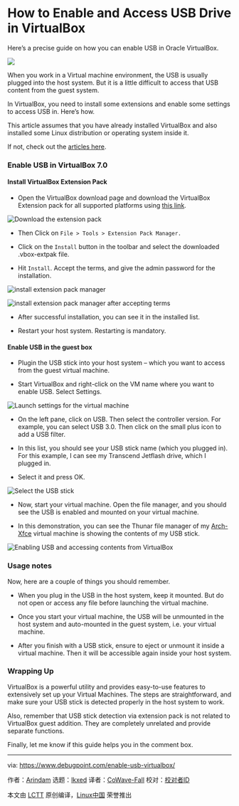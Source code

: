 [#]: subject: "How to Enable and Access USB Drive in VirtualBox"
[#]: via: "https://www.debugpoint.com/enable-usb-virtualbox/"
[#]: author: "Arindam https://www.debugpoint.com/author/admin1/"
[#]: collector: "lkxed"
[#]: translator: "CoWave-Fall"
[#]: reviewer: " "
[#]: publisher: " "
[#]: url: " "

How to Enable and Access USB Drive in VirtualBox
======
Here’s a precise guide on how you can enable USB in Oracle VirtualBox.

![][1]

When you work in a Virtual machine environment, the USB is usually plugged into the host system. But it is a little difficult to access that USB content from the guest system.

In VirtualBox, you need to install some extensions and enable some settings to access USB in. Here’s how.

This article assumes that you have already installed VirtualBox and also installed some Linux distribution or operating system inside it.

If not, check out the [articles here][2].

### Enable USB in VirtualBox 7.0

#### Install VirtualBox Extension Pack

* Open the VirtualBox download page and download the VirtualBox Extension pack for all supported platforms using [this link][3].

![Download the extension pack][4]

* Then Click on `File > Tools > Extension Pack Manager.`

* Click on the `Install` button in the toolbar and select the downloaded .vbox-extpak file.

* Hit `Install`. Accept the terms, and give the admin password for the installation.

![install extension pack manager][5]

![install extension pack manager after accepting terms][6]

* After successful installation, you can see it in the installed list.

* Restart your host system. Restarting is mandatory.

#### Enable USB in the guest box

* Plugin the USB stick into your host system – which you want to access from the guest virtual machine.

* Start VirtualBox and right-click on the VM name where you want to enable USB. Select Settings.

![Launch settings for the virtual machine][7]

* On the left pane, click on USB. Then select the controller version. For example, you can select USB 3.0. Then click on the small plus icon to add a USB filter.

* In this list, you should see your USB stick name (which you plugged in). For this example, I can see my Transcend Jetflash drive, which I plugged in.

* Select it and press OK.

![Select the USB stick][8]

* Now, start your virtual machine. Open the file manager, and you should see the USB is enabled and mounted on your virtual machine.

* In this demonstration, you can see the Thunar file manager of my [Arch-Xfce][9] virtual machine is showing the contents of my USB stick.

![Enabling USB and accessing contents from VirtualBox][10]

### Usage notes

Now, here are a couple of things you should remember.

* When you plug in the USB in the host system, keep it mounted. But do not open or access any file before launching the virtual machine.

* Once you start your virtual machine, the USB will be unmounted in the host system and auto-mounted in the guest system, i.e. your virtual machine.

* After you finish with a USB stick, ensure to eject or unmount it inside a virtual machine. Then it will be accessible again inside your host system.

### Wrapping Up

VirtualBox is a powerful utility and provides easy-to-use features to extensively set up your Virtual Machines. The steps are straightforward, and make sure your USB stick is detected properly in the host system to work.

Also, remember that USB stick detection via extension pack is not related to VirtualBox guest addition. They are completely unrelated and provide separate functions.

Finally, let me know if this guide helps you in the comment box.

--------------------------------------------------------------------------------

via: https://www.debugpoint.com/enable-usb-virtualbox/

作者：[Arindam][a]
选题：[lkxed][b]
译者：[CoWave-Fall](https://github.com/CoWave-Fall)
校对：[校对者ID](https://github.com/校对者ID)

本文由 [LCTT](https://github.com/LCTT/TranslateProject) 原创编译，[Linux中国](https://linux.cn/) 荣誉推出

[a]: https://www.debugpoint.com/author/admin1/
[b]: https://github.com/lkxed
[1]: https://www.debugpoint.com/wp-content/uploads/2022/10/usb-vbox-1024x576.jpg
[2]: https://www.debugpoint.com/tag/virtualbox
[3]: https://www.virtualbox.org/wiki/Downloads
[4]: https://www.debugpoint.com/wp-content/uploads/2022/10/Download-the-extension-pack.jpg
[5]: https://www.debugpoint.com/wp-content/uploads/2022/10/install-extension-pack-manager.jpg
[6]: https://www.debugpoint.com/wp-content/uploads/2022/10/install-extension-pack-manager-after-accepting-terms.jpg
[7]: https://www.debugpoint.com/wp-content/uploads/2022/10/Launch-settings-for-the-virtual-machine.jpg
[8]: https://www.debugpoint.com/wp-content/uploads/2022/10/Select-the-USB-stick.jpg
[9]: https://www.debugpoint.com/xfce-arch-linux-install-4-16/
[10]: https://www.debugpoint.com/wp-content/uploads/2022/10/Enabling-USB-and-accessing-contents-from-VirtualBox.jpg
